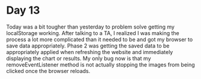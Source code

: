 # Day 13

Today was a bit tougher than yesterday to problem solve getting my localStorage working. After talking to a TA, I realized I was making the process a lot more complicated than it needed to be and got my browser to save data appropriately. Phase 2 was getting the saved data to be appropriately applied when refreshing the website and immediately displaying the chart or results. My only bug now is that my removeEventListener method is not actually stopping the images from being clicked once the browser reloads.
